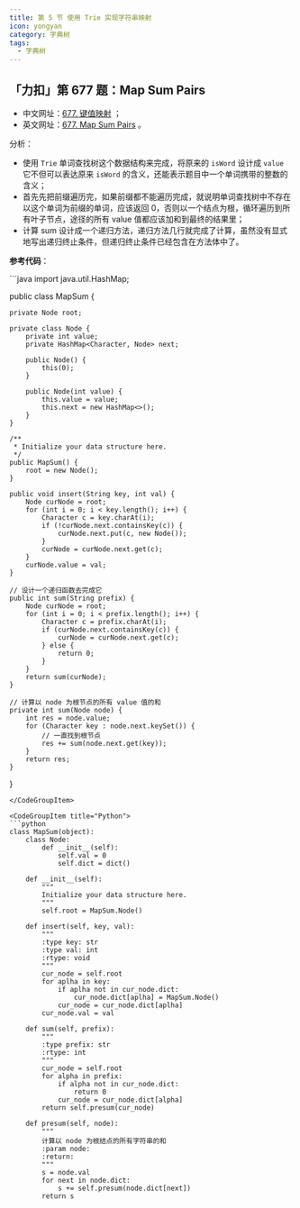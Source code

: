 ```yaml
---
title: 第 5 节 使用 Trie 实现字符串映射
icon: yongyan
category: 字典树
tags:
  - 字典树
---
```


## 「力扣」第 677 题：Map Sum Pairs


- 中文网址：[677. 键值映射](https://leetcode-cn.com/problems/map-sum-pairs/description/) ；
- 英文网址：[677. Map Sum Pairs](https://leetcode.com/problems/map-sum-pairs/description/) 。


分析：

- 使用 `Trie` 单词查找树这个数据结构来完成，将原来的 `isWord` 设计成 `value` 它不但可以表达原来 `isWord` 的含义，还能表示题目中一个单词携带的整数的含义；
- 首先先把前缀遍历完，如果前缀都不能遍历完成，就说明单词查找树中不存在以这个单词为前缀的单词，应该返回 0，否则以一个结点为根，循环遍历到所有叶子节点，途径的所有 value 值都应该加和到最终的结果里；
- 计算 sum 设计成一个递归方法，递归方法几行就完成了计算，虽然没有显式地写出递归终止条件，但递归终止条件已经包含在方法体中了。



**参考代码**：

<CodeGroup>
<CodeGroupItem title="Java">
```java
import java.util.HashMap;

public class MapSum {

    private Node root;

    private class Node {
        private int value;
        private HashMap<Character, Node> next;

        public Node() {
            this(0);
        }

        public Node(int value) {
            this.value = value;
            this.next = new HashMap<>();
        }
    }

    /**
     * Initialize your data structure here.
     */
    public MapSum() {
        root = new Node();
    }

    public void insert(String key, int val) {
        Node curNode = root;
        for (int i = 0; i < key.length(); i++) {
            Character c = key.charAt(i);
            if (!curNode.next.containsKey(c)) {
                curNode.next.put(c, new Node());
            }
            curNode = curNode.next.get(c);
        }
        curNode.value = val;
    }

    // 设计一个递归函数去完成它
    public int sum(String prefix) {
        Node curNode = root;
        for (int i = 0; i < prefix.length(); i++) {
            Character c = prefix.charAt(i);
            if (curNode.next.containsKey(c)) {
                curNode = curNode.next.get(c);
            } else {
                return 0;
            }
        }
        return sum(curNode);
    }

    // 计算以 node 为根节点的所有 value 值的和
    private int sum(Node node) {
        int res = node.value;
        for (Character key : node.next.keySet()) {
            // 一直找到根节点
            res += sum(node.next.get(key));
        }
        return res;
    }
}

```
</CodeGroupItem>

<CodeGroupItem title="Python">
```python
class MapSum(object):
    class Node:
        def __init__(self):
            self.val = 0
            self.dict = dict()

    def __init__(self):
        """
        Initialize your data structure here.
        """
        self.root = MapSum.Node()

    def insert(self, key, val):
        """
        :type key: str
        :type val: int
        :rtype: void
        """
        cur_node = self.root
        for aplha in key:
            if aplha not in cur_node.dict:
                cur_node.dict[aplha] = MapSum.Node()
            cur_node = cur_node.dict[aplha]
        cur_node.val = val

    def sum(self, prefix):
        """
        :type prefix: str
        :rtype: int
        """
        cur_node = self.root
        for alpha in prefix:
            if alpha not in cur_node.dict:
                return 0
            cur_node = cur_node.dict[alpha]
        return self.presum(cur_node)

    def presum(self, node):
        """
        计算以 node 为根结点的所有字符串的和
        :param node:
        :return:
        """
        s = node.val
        for next in node.dict:
            s += self.presum(node.dict[next])
        return s
```
</CodeGroupItem>
</CodeGroup>
